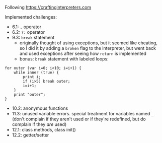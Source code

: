 Following 
https://craftinginterpreters.com

Implemented challenges:
- 6.1: `,` operator
- 6.2: `?:` operator
- 9.3: `break` statement
  - originally thought of using exceptions, but it seemed like cheating,
    so I did it by adding a `broken` flag to the interpreter, but went back and
    used exceptions after seeing how `return` is implemented
  - bonus: `break` statement with labeled loops:
```
for outer (var i=0; i<10; i=i+1) {
    while inner (true) {
        print i;
        if (i>5) break outer;
        i=i+1;
    }
    print "outer";
}
```
- 10.2: anonymous functions
- 11.3: unused variable errors. special treatment for variables named `_`
  (don't complain if they aren't used or if they're redefined, but do complain if they _are_ used)
- 12.1: class methods, class init()
- 12.2: getter/setter